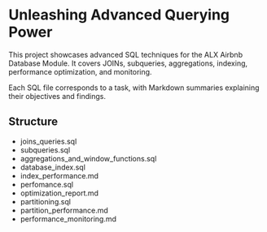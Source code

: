 # Unleashing Advanced Querying Power

This project showcases advanced SQL techniques for the ALX Airbnb Database Module. It covers JOINs, subqueries, aggregations, indexing, performance optimization, and monitoring.

Each SQL file corresponds to a task, with Markdown summaries explaining their objectives and findings.

## Structure

- joins_queries.sql
- subqueries.sql
- aggregations_and_window_functions.sql
- database_index.sql
- index_performance.md
- perfomance.sql
- optimization_report.md
- partitioning.sql
- partition_performance.md
- performance_monitoring.md

